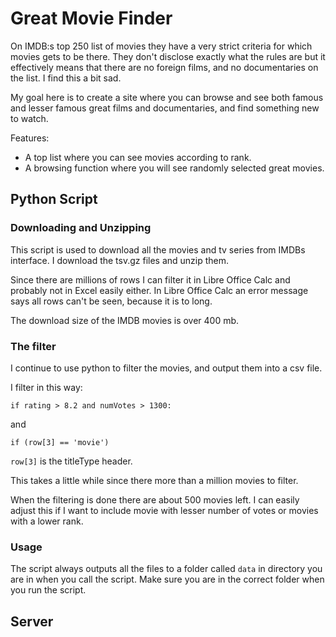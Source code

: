 # Great Movie Finder

On IMDB:s top 250 list of movies they have a very strict criteria for which movies gets to be there.  They don't disclose exactly what the rules are but it effectively means that there are no foreign films, and no documentaries on the list. I find this a bit sad. 



My goal here is to create a site where you can browse and see both famous and lesser famous great films and documentaries, and find something new to watch. 

Features:

- A top list where you can see movies according to rank.
- A browsing function where you will see randomly selected great movies. 



## Python Script

### Downloading and Unzipping

This script is used to download all the movies and tv series from IMDBs interface. I download the tsv.gz files and unzip them.

Since there are millions of rows I can filter it in Libre Office Calc and probably not in Excel easily either. In Libre Office Calc an error message says all rows can't be seen, because it is to long. 

The download size of the IMDB movies is over 400 mb. 

### The filter

I continue to use python to filter the movies, and output them into a csv file. 

I filter in this way:

`if rating > 8.2 and numVotes > 1300:`

and

`if (row[3] == 'movie')`

`row[3]` is the titleType header.

This takes a little while since there more than a million movies to filter. 

When the filtering is done there are about 500 movies left. I can easily adjust this if I want to include movie with lesser number of votes or movies with a lower rank.

### Usage

The script always outputs all the files to a folder called `data` in directory you are in when you call the script. Make sure you are in the correct folder when you run the script. 

## Server

